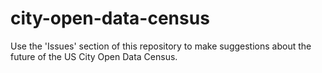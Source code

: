 # city-open-data-census

Use the 'Issues' section of this repository to make suggestions about the future of the US City Open Data Census.
